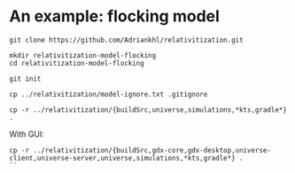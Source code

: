 # An example: flocking model

```
git clone https://github.com/Adriankhl/relativitization.git
```

```
mkdir relativitization-model-flocking
cd relativitization-model-flocking
```

```
git init
```

```
cp ../relativitization/model-ignore.txt .gitignore
```

```
cp -r ../relativitization/{buildSrc,universe,simulations,*kts,gradle*} .
```

With GUI: 
```
cp -r ../relativitization/{buildSrc,gdx-core,gdx-desktop,universe-client,universe-server,universe,simulations,*kts,gradle*} .
``
